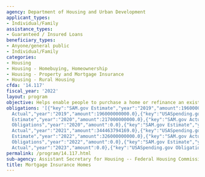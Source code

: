 ```yaml
---
agency: Department of Housing and Urban Development
applicant_types:
- Individual/Family
assistance_types:
- Guaranteed / Insured Loans
beneficiary_types:
- Anyone/general public
- Individual/Family
categories:
- Housing
- Housing - Homebuying, Homeownership
- Housing - Property and Mortgage Insurance
- Housing - Rural Housing
cfda: '14.117'
fiscal_year: '2022'
layout: program
objective: Helps enable people to purchase a home or refinance an existing mortgage.
obligations: '[{"key":"SAM.gov Estimate","year":"2019","amount":196000000000.0},{"key":"SAM.gov
  Actual","year":"2019","amount":196000000000.0},{"key":"USASpending.gov Obligations","year":"2019","amount":0.0},{"key":"SAM.gov
  Estimate","year":"2020","amount":217000000000.0},{"key":"SAM.gov Actual","year":"2020","amount":310325010903.0},{"key":"USASpending.gov
  Obligations","year":"2020","amount":0.0},{"key":"SAM.gov Estimate","year":"2021","amount":344000000000.0},{"key":"SAM.gov
  Actual","year":"2021","amount":344463794169.0},{"key":"USASpending.gov Obligations","year":"2021","amount":0.0},{"key":"SAM.gov
  Estimate","year":"2022","amount":326000000000.0},{"key":"SAM.gov Actual","year":"2022","amount":255613001.0},{"key":"USASpending.gov
  Obligations","year":"2022","amount":0.0},{"key":"SAM.gov Estimate","year":"2023","amount":195799000.0},{"key":"SAM.gov
  Actual","year":"2023","amount":0.0},{"key":"USASpending.gov Obligations","year":"2023","amount":0.0}]'
permalink: /program/14.117.html
sub-agency: Assistant Secretary for Housing -- Federal Housing Commissioner
title: Mortgage Insurance Homes
---
```

